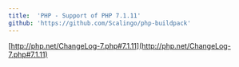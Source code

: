 ```yaml
---
title:	'PHP - Support of PHP 7.1.11'
github: 'https://github.com/Scalingo/php-buildpack'
---
```


[http://php.net/ChangeLog-7.php#7.1.11](http://php.net/ChangeLog-7.php#7.1.11)
